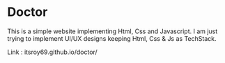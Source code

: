# Doctor

This is a simple website implementing Html, Css and Javascript. I am just trying to implement UI/UX designs keeping Html, Css & Js as TechStack.

Link : itsroy69.github.io/doctor/
